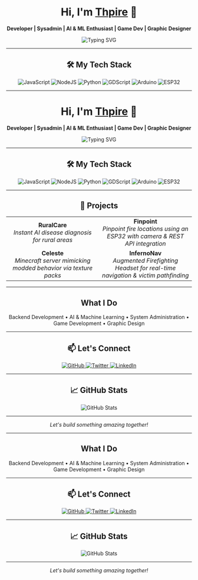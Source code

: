 <!-- Header Section with Animated Typing Effect -->
<div align="center">
  <h1>Hi, I'm <a href="https://github.com/Thpire">Thpire</a> 👋</h1>
  <p><strong>Developer | Sysadmin | AI & ML Enthusiast | Game Dev | Graphic Designer</strong></p>
  <img src="https://readme-typing-svg.herokuapp.com/?lines=Welcome+to+my+GitHub+Profile!;Let's+build+something+amazing!;Crafting+innovative+solutions.&center=true&width=500&height=50" alt="Typing SVG" />
</div>

---

<!-- Tech Stack Section with Badges -->
<div align="center">
  <h2>🛠️ My Tech Stack</h2>
  <p>
    <img src="https://img.shields.io/badge/JavaScript-F7DF1E?style=for-the-badge&logo=javascript&logoColor=black" alt="JavaScript" />
    <img src="https://img.shields.io/badge/NodeJS-339933?style=for-the-badge&logo=nodedotjs&logoColor=white" alt="NodeJS" />
    <img src="https://img.shields.io/badge/Python-3776AB?style=for-the-badge&logo=python&logoColor=white" alt="Python" />
    <img src="https://img.shields.io/badge/GDScript-00B4AB?style=for-the-badge" alt="GDScript" />
    <img src="https://img.shields.io/badge/Arduino-00979D?style=for-the-badge&logo=arduino&logoColor=white" alt="Arduino" />
    <img src="https://img.shields.io/badge/ESP32-1F425F?style=for-the-badge" alt="ESP32" />
  </p>
</div>

---

 <!-- Header Section with Animated Typing Effect -->
<div align="center">
  <h1>Hi, I'm <a href="https://github.com/Thpire">Thpire</a> 👋</h1>
  <p><strong>Developer | Sysadmin | AI & ML Enthusiast | Game Dev | Graphic Designer</strong></p>
  <img src="https://readme-typing-svg.herokuapp.com/?lines=Welcome+to+my+GitHub+Profile!;Let's+build+something+amazing!;Crafting+innovative+solutions.&center=true&width=500&height=50" alt="Typing SVG" />
</div>

---

<!-- Tech Stack Section with Badges -->
<div align="center">
  <h2>🛠️ My Tech Stack</h2>
  <p>
    <img src="https://img.shields.io/badge/JavaScript-F7DF1E?style=for-the-badge&logo=javascript&logoColor=black" alt="JavaScript" />
    <img src="https://img.shields.io/badge/NodeJS-339933?style=for-the-badge&logo=nodedotjs&logoColor=white" alt="NodeJS" />
    <img src="https://img.shields.io/badge/Python-3776AB?style=for-the-badge&logo=python&logoColor=white" alt="Python" />
    <img src="https://img.shields.io/badge/GDScript-00B4AB?style=for-the-badge" alt="GDScript" />
    <img src="https://img.shields.io/badge/Arduino-00979D?style=for-the-badge&logo=arduino&logoColor=white" alt="Arduino" />
    <img src="https://img.shields.io/badge/ESP32-1F425F?style=for-the-badge" alt="ESP32" />
  </p>
</div>

---

<!-- Projects Section with a Table Layout -->
<div align="center">
  <h2>🚀 Projects</h2>
  <table>
    <tr>
      <td align="center" width="50%">
        <strong>RuralCare</strong><br>
        <em>Instant AI disease diagnosis for rural areas</em>
      </td>
      <td align="center" width="50%">
        <strong>Finpoint</strong><br>
        <em>Pinpoint fire locations using an ESP32 with camera & REST API integration</em>
      </td>
    </tr>
    <tr>
      <td align="center" width="50%">
        <strong>Celeste</strong><br>
        <em>Minecraft server mimicking modded behavior via texture packs</em>
      </td>
      <td align="center" width="50%">
        <strong>InfernoNav</strong><br>
        <em>Augmented Firefighting Headset for real-time navigation & victim pathfinding</em>
      </td>
    </tr>
  </table>
</div>

---

<!-- What I Do Section -->
<div align="center">
  <h2>What I Do</h2>
  <p>
    Backend Development • AI & Machine Learning • System Administration • Game Development • Graphic Design
  </p>
</div>

---

<!-- Social Links Section -->
<div align="center">
  <h2>📫 Let's Connect</h2>
  <p>
    <a href="https://github.com/Thpire">
      <img src="https://img.shields.io/badge/GitHub-Thpire-181717?style=for-the-badge&logo=github" alt="GitHub" />
    </a>
    <a href="https://twitter.com/YourHandle">
      <img src="https://img.shields.io/badge/Twitter-@YourHandle-1DA1F2?style=for-the-badge&logo=twitter" alt="Twitter" />
    </a>
    <a href="https://linkedin.com/in/YourProfile">
      <img src="https://img.shields.io/badge/LinkedIn-Thpire-0077B5?style=for-the-badge&logo=linkedin" alt="LinkedIn" />
    </a>
  </p>
</div>

---

<!-- GitHub Stats Section -->
<div align="center">
  <h2>📈 GitHub Stats</h2>
  <img src="https://github-readme-stats.vercel.app/api?username=Thpire&show_icons=true&theme=tokyonight" alt="GitHub Stats" />
</div>

---

<!-- Closing Section -->
<div align="center">
  <em>Let's build something amazing together!</em>
</div>

---

<!-- What I Do Section -->
<div align="center">
  <h2>What I Do</h2>
  <p>
    Backend Development • AI & Machine Learning • System Administration • Game Development • Graphic Design
  </p>
</div>

---

<!-- Social Links Section -->
<div align="center">
  <h2>📫 Let's Connect</h2>
  <p>
    <a href="https://github.com/Thpire">
      <img src="https://img.shields.io/badge/GitHub-Thpire-181717?style=for-the-badge&logo=github" alt="GitHub" />
    </a>
    <a href="https://twitter.com/YourHandle">
      <img src="https://img.shields.io/badge/Twitter-@YourHandle-1DA1F2?style=for-the-badge&logo=twitter" alt="Twitter" />
    </a>
    <a href="https://linkedin.com/in/YourProfile">
      <img src="https://img.shields.io/badge/LinkedIn-Thpire-0077B5?style=for-the-badge&logo=linkedin" alt="LinkedIn" />
    </a>
  </p>
</div>

---

<!-- GitHub Stats Section -->
<div align="center">
  <h2>📈 GitHub Stats</h2>
  <img src="https://github-readme-stats.vercel.app/api?username=Thpire&show_icons=true&theme=tokyonight" alt="GitHub Stats" />
</div>

---

<!-- Closing Section -->
<div align="center">
  <em>Let's build something amazing together!</em>
</div>